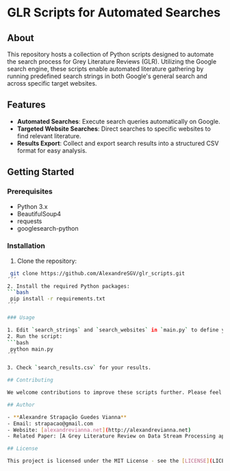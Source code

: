 # GLR Scripts for Automated Searches

## About

This repository hosts a collection of Python scripts designed to automate the search process for Grey Literature Reviews (GLR). Utilizing the Google search engine, these scripts enable automated literature gathering by running predefined search strings in both Google's general search and across specific target websites.

## Features

- **Automated Searches**: Execute search queries automatically on Google.
- **Targeted Website Searches**: Direct searches to specific websites to find relevant literature.
- **Results Export**: Collect and export search results into a structured CSV format for easy analysis.

## Getting Started

### Prerequisites

- Python 3.x
- BeautifulSoup4
- requests
- googlesearch-python

### Installation

1. Clone the repository:
  ```bash
   git clone https://github.com/AlexandreSGV/glr_scripts.git
  ´´´
2. Install the required Python packages:
  ```bash
   pip install -r requirements.txt
  ´´´

### Usage

1. Edit `search_strings` and `search_websites` in `main.py` to define your search queries and target websites.
2. Run the script:
```bash
   python main.py
  ´´´

3. Check `search_results.csv` for your results.

## Contributing

We welcome contributions to improve these scripts further. Please feel free to fork the repository, make your changes, and submit a pull request.

## Author

- **Alexandre Strapação Guedes Vianna**
- Email: strapacao@gmail.com
- Website: [alexandrevianna.net](http://alexandrevianna.net)
- Related Paper: [A Grey Literature Review on Data Stream Processing applications testing](https://www.sciencedirect.com/science/article/abs/pii/S0164121223001395)

## License

This project is licensed under the MIT License - see the [LICENSE](LICENSE) file for details.
